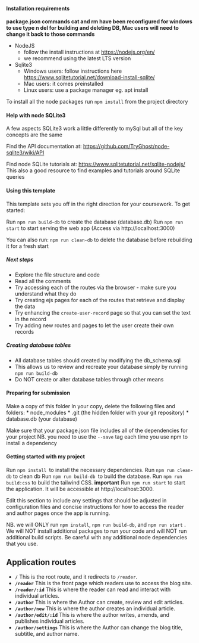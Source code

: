 


#### Installation requirements ####

**package.json commands cat and rm have been reconfigured for windows to use type n del for building and deleting DB, Mac users will need to change it back to those commands**

* NodeJS 
    - follow the install instructions at https://nodejs.org/en/
    - we recommend using the latest LTS version
* Sqlite3 
    - Windows users: follow instructions here https://www.sqlitetutorial.net/download-install-sqlite/
    - Mac users: it comes preinstalled
    - Linux users: use a package manager eg. apt install

To install all the node packages run ```npm install``` from the project directory

#### Help with node SQLite3 ####

A few aspects SQLite3 work a little differently to mySql but all of the key concepts are the same

Find the API documentation at:
https://github.com/TryGhost/node-sqlite3/wiki/API

Find node SQLite tutorials at:
https://www.sqlitetutorial.net/sqlite-nodejs/
This also a good resource to find examples and tutorials around SQLite queries


#### Using this template ####

This template sets you off in the right direction for your coursework. To get started:

Run ```npm run build-db``` to create the database (database.db)
Run ```npm run start``` to start serving the web app (Access via http://localhost:3000)

You can also run: 
```npm run clean-db``` to delete the database before rebuilding it for a fresh start

##### Next steps #####

* Explore the file structure and code
* Read all the comments
* Try accessing each of the routes via the browser - make sure you understand what they do
* Try creating ejs pages for each of the routes that retrieve and display the data
* Try enhancing the ```create-user-record``` page so that you can set the text in the record 
* Try adding new routes and pages to let the user create their own records

##### Creating database tables #####

* All database tables should created by modifying the db_schema.sql 
* This allows us to review and recreate your database simply by running ```npm run build-db```
* Do NOT create or alter database tables through other means


#### Preparing for submission ####

Make a copy of this folder
In your copy, delete the following files and folders:
    * node_modules
    * .git (the hidden folder with your git repository)
    * database.db (your database)

Make sure that your package.json file includes all of the dependencies for your project NB. you need to use the ```--save``` tag each time you use npm to install a dependency

#### Getting started with my project ####

Run `npm install `to install the necessary dependencies.
Run `npm run clean-db` to clean db
Run `npm run build-db `to build the database.
Run `npm run build:css` to build the tailwind CSS. **important**
Run `npm run start` to start the application. It will be accessible at http://localhost:3000.


Edit this section to include any settings that should be adjusted in configuration files and concise instructions for how to access the reader and author pages once the app is running.

NB. we will ONLY run ```npm install```, ```npm run build-db```, and ```npm run start``` . We will NOT install additional packages to run your code and will NOT run additional build scripts. Be careful with any additional node dependencies that you use.

## Application routes ##

- **`/`** This is the root route, and it redirects to `/reader`.
- **`/reader`** This is the front page which readers use to access the blog site.
- **`/reader/:id`** This is where the reader can read and interact with individual articles.
- **`/author`** This is where the Author can create, review and edit articles.
- **`/author/new`** This is where the author creates an individual article.
- **`/author/edit/:id`** This is where the author writes, amends, and publishes individual articles.
- **`/author/settings`** This is where the Author can change the blog title, subtitle, and author name.

